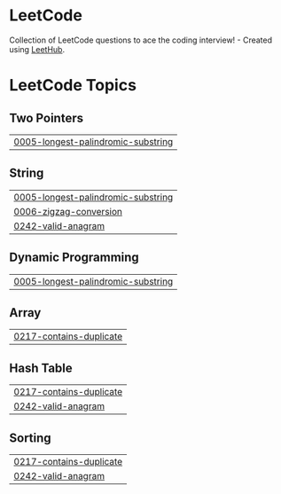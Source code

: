 # LeetCode
Collection of LeetCode questions to ace the coding interview! - Created using [LeetHub](https://github.com/QasimWani/LeetHub).

<!---LeetCode Topics Start-->
# LeetCode Topics
## Two Pointers
|  |
| ------- |
| [0005-longest-palindromic-substring](https://github.com/t03t/LeetCode/tree/master/0005-longest-palindromic-substring) |
## String
|  |
| ------- |
| [0005-longest-palindromic-substring](https://github.com/t03t/LeetCode/tree/master/0005-longest-palindromic-substring) |
| [0006-zigzag-conversion](https://github.com/t03t/LeetCode/tree/master/0006-zigzag-conversion) |
| [0242-valid-anagram](https://github.com/t03t/LeetCode/tree/master/0242-valid-anagram) |
## Dynamic Programming
|  |
| ------- |
| [0005-longest-palindromic-substring](https://github.com/t03t/LeetCode/tree/master/0005-longest-palindromic-substring) |
## Array
|  |
| ------- |
| [0217-contains-duplicate](https://github.com/t03t/LeetCode/tree/master/0217-contains-duplicate) |
## Hash Table
|  |
| ------- |
| [0217-contains-duplicate](https://github.com/t03t/LeetCode/tree/master/0217-contains-duplicate) |
| [0242-valid-anagram](https://github.com/t03t/LeetCode/tree/master/0242-valid-anagram) |
## Sorting
|  |
| ------- |
| [0217-contains-duplicate](https://github.com/t03t/LeetCode/tree/master/0217-contains-duplicate) |
| [0242-valid-anagram](https://github.com/t03t/LeetCode/tree/master/0242-valid-anagram) |
<!---LeetCode Topics End-->